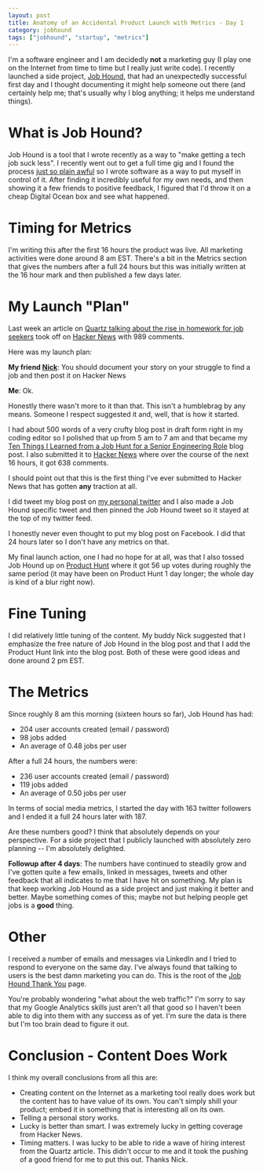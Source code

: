 ```yaml
---
layout: post
title: Anatomy of an Accidental Product Launch with Metrics - Day 1
category: jobhound
tags: ["jobhound", "startup", "metrics"]
---
```

I'm a software engineer and I am decidedly **not** a marketing guy (I play one on the Internet from time to time but I really just write code).  I recently launched a side project, [Job Hound](https://www.jobhound.io), that had an unexpectedly successful first day and I thought documenting it might help someone out there (and certainly help me; that's usually why I blog anything; it helps me understand things).

# What is Job Hound?

Job Hound is a tool that I wrote recently as a way to "make getting a tech job suck less".  I recently went out to get a full time gig and I found the process [just so plain awful](http://fuzzyblog.io/blog/jobhound/2018/04/24/ten-things-i-learned-from-a-job-hunt-for-a-senior-engineering-role.html) so I wrote software as a way to put myself in control of it.  After finding it incredibly useful for my own needs, and then showing it a few friends to positive feedback, I figured that I'd throw it on a cheap Digital Ocean box and see what happened.

# Timing for Metrics

I'm writing this after the first 16 hours the product was live.  All marketing activities were done around 8 am EST.  There's a bit in the Metrics section that gives the numbers after a full 24 hours but this was initially written at the 16 hour mark and then published a few days later.

# My Launch "Plan"

Last week an article on [Quartz talking about the rise in homework for job seekers](https://work.qz.com/1254663/job-interviews-for-programmers-now-often-come-with-days-of-unpaid-homework/) took off on [Hacker News](https://news.ycombinator.com/item?id=16874015) with 989 comments. 

Here was my launch plan:

**My friend [Nick](https://nickjanetakis.com/blog/)**:  You should document your story on your struggle to find a job and then post it on Hacker News

**Me**: Ok.

Honestly there wasn't more to it than that.  This isn't a humblebrag by any means.  Someone I respect suggested it and, well, that is how it started.

I had about 500 words of a very crufty blog post in draft form right in my coding editor so I polished that up from 5 am to 7 am and that became my [Ten Things I Learned from a Job Hunt for a Senior Engineering Role](http://fuzzyblog.io/blog/jobhound/2018/04/24/ten-things-i-learned-from-a-job-hunt-for-a-senior-engineering-role.html) blog post.  I also submitted it to [Hacker News](https://news.ycombinator.com/item?id=16912546#16913834) where over the course of the next 16 hours, it got 638 comments.  

I should point out that this is the first thing I've ever submitted to Hacker News that has gotten **any** traction at all.

I did tweet my blog post on [my personal twitter](https://twiiter.com/fuzzygroup/) and I also made a Job Hound specific tweet and then pinned the Job Hound tweet so it stayed at the top of my twitter feed.

I honestly never even thought to put my blog post on Facebook.  I did that 24 hours later so I don't have any metrics on that.

My final launch action, one I had no hope for at all, was that I also tossed Job Hound up on [Product Hunt](https://www.producthunt.com/posts/job-hound) where it got 56 up votes during roughly the same period (it may have been on Product Hunt 1 day longer; the whole day is kind of a blur right now).

# Fine Tuning

I did relatively little tuning of the content.  My buddy Nick suggested that I emphasize the free nature of Job Hound in the blog post and that I add the Product Hunt link into the blog post.  Both of these were good ideas and done around 2 pm EST.

# The Metrics

Since roughly 8 am this morning (sixteen hours so far), Job Hound has had:

* 204 user accounts created (email / password)
* 98 jobs added
* An average of 0.48 jobs per user

After a full 24 hours, the numbers were:

* 236 user accounts created (email / password)
* 119 jobs added 
* An average of 0.50 jobs per user 

In terms of social media metrics, I started the day with 163 twitter followers and I ended it a full 24 hours later with 187.

Are these numbers good?  I think that absolutely depends on your perspective.  For a side project that I publicly launched with absolutely zero planning -- I'm absolutely delighted.

**Followup after 4 days**: The numbers have continued to steadily grow and I've gotten quite a few emails, linked in messages, tweets and other feedback that all indicates to me that I have hit on something.  My plan is that keep working Job Hound as a side project and just making it better and better.  Maybe something comes of this; maybe not but helping people get jobs is a **good** thing.

# Other

I received a number of emails and messages via LinkedIn and I tried to respond to everyone on the same day.  I've always found that talking to users is the best damn marketing you can do.  This is the root of the [Job Hound Thank You](https://www.jobhound.io/pages/thank_you) page.  

You're probably wondering "what about the web traffic?"  I'm sorry to say that my Google Analytics skills just aren't all that good so I haven't been able to dig into them with any success as of yet.  I'm sure the data is there but I'm too brain dead to figure it out.

# Conclusion - Content Does Work

I think my overall conclusions from all this are:

* Creating content on the Internet as a marketing tool really does work but the content has to have value of its own.  You can't simply shill your product; embed it in something that is interesting all on its own.
* Telling a personal story works.
* Lucky is better than smart.  I was extremely lucky in getting coverage from Hacker News.
* Timing matters.  I was lucky to be able to ride a wave of hiring interest from the Quartz article.  This didn't occur to me and it took the pushing of a good friend for me to put this out.  Thanks Nick.

